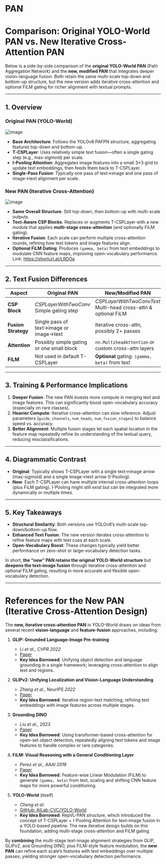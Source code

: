 # PAN
# Comparison: Original YOLO-World PAN vs. New Iterative Cross-Attention PAN

Below is a side-by-side comparison of the **original YOLO-World PAN** (Path Aggregation Network) and the **new, modified PAN** that integrates deeper vision-language fusion. Both retain the same multi-scale top-down and bottom-up structure, but the new version adds iterative cross-attention and optional FiLM gating for richer alignment with textual prompts.

---

## 1. Overview

### Original PAN (YOLO-World)
![image](https://github.com/user-attachments/assets/d22c95ce-5ae7-4c1a-ac22-af8eb8a6c204)

- **Base Architecture**: Follows the YOLOv8 PAFPN structure, aggregating features top-down and bottom-up.  
- **T-CSPLayer**: Uses relatively simple text fusion—often a single gating step (e.g., max-sigmoid) per scale.  
- **I-Pooling Attention**: Aggregates image features into a small 3×3 grid to update text embeddings, then feeds them back to T-CSPLayer.  
- **Single-Pass Fusion**: Typically one pass of text→image and one pass of image→text alignment per scale.

### New PAN (Iterative Cross-Attention)
![image](https://github.com/user-attachments/assets/e262f83f-32b9-4f75-b1c9-8c01d36664d9)

- **Same Overall Structure**: Still top-down, then bottom-up with multi-scale outputs.  
- **Text-Aware CSP Blocks**: Replaces or augments T-CSPLayer with a new module that applies **multi-stage cross-attention** (and optionally FiLM gating).  
- **Iterative Fusion**: Each scale can perform multiple cross-attention rounds, refining how text tokens and image features align.  
- **Optional FiLM Gating**: Produces `(gamma, beta)` from text embeddings to modulate CNN feature maps, improving open-vocabulary performance.
Link: https://shorturl.at/LRDOa
---

## 2. Text Fusion Differences

| Aspect               | Original PAN                                  | New/Modified PAN                                          |
|----------------------|-----------------------------------------------|-----------------------------------------------------------|
| **CSP Block**        | *CSPLayerWithTwoConv* <br> Simple gating step | *CSPLayerWithTwoConvText* <br> Multi-head cross-attn & optional FiLM |
| **Fusion Strategy**  | Single pass of text→image or image→text       | Iterative cross-attn, possibly 2+ passes                  |
| **Attention**        | Possibly simple gating or one small block     | `nn.MultiheadAttention` or custom cross-attn layers       |
| **FiLM**             | Not used in default T-CSPLayer                | **Optional** gating: `(gamma, beta)` from text            |

---

## 3. Training & Performance Implications

1. **Deeper Fusion**: The new PAN invests more compute in merging text and image features. This can significantly boost open-vocabulary accuracy (especially on rare classes).  
2. **Heavier Compute**: Iterative cross-attention can slow inference. Adjust parameters (`guide_channels`, `num_heads`, `num_fusion_stages`) to balance speed vs. accuracy.  
3. **Better Alignment**: Multiple fusion stages let each spatial location in the feature map repeatedly refine its understanding of the textual query, reducing misclassifications.

---

## 4. Diagrammatic Contrast

- **Original**: Typically shows T-CSPLayer with a single text→image arrow (max-sigmoid) and a single image→text arrow (I-Pooling).  
- **New**: Each T-CSPLayer can have multiple internal cross-attention loops (plus FiLM gating). I-Pooling might still exist but can be integrated more dynamically or multiple times.

---

## 5. Key Takeaways

- **Structural Similarity**: Both versions use YOLOv8’s multi-scale top-down/bottom-up flow.  
- **Enhanced Text Fusion**: The new version iterates cross-attention to refine feature maps with text cues at each scale.  
- **Open-Vocabulary Boost**: These changes typically yield better performance on zero-shot or large-vocabulary detection tasks.

In short, **the “new” PAN retains the original YOLO-World structure** but **deepens the text–image fusion** through iterative cross-attention and optional FiLM gating, resulting in more accurate and flexible open-vocabulary detection.

---

# References for the New PAN (Iterative Cross-Attention Design)

The **new, iterative cross-attention PAN** in YOLO-World draws on ideas from several recent **vision-language** and **feature-fusion** approaches, including:

1. **GLIP: Grounded Language-Image Pre-training**  
   - *Li et al., CVPR 2022*  
   - [Paper](https://arxiv.org/abs/2112.03857)  
   - **Key Idea Borrowed**: Unifying object detection and language grounding in a single framework; leveraging cross-attention to align text and regions.

2. **GLIPv2: Unifying Localization and Vision-Language Understanding**  
   - *Zhang et al., NeurIPS 2022*  
   - [Paper](https://arxiv.org/abs/2212.05042)  
   - **Key Idea Borrowed**: Iterative region-text matching; refining text embeddings with image features across multiple stages.

3. **Grounding DINO**  
   - *Liu et al., 2023*  
   - [Paper](https://arxiv.org/abs/2303.05499)  
   - **Key Idea Borrowed**: Using transformer-based cross-attention for open-set object detection, repeatedly aligning text tokens and image features to handle complex or rare categories.

4. **FiLM: Visual Reasoning with a General Conditioning Layer**  
   - *Perez et al., AAAI 2018*  
   - [Paper](https://arxiv.org/abs/1709.07871)  
   - **Key Idea Borrowed**: Feature-wise Linear Modulation (FiLM) to generate `(gamma, beta)` from text, scaling and shifting CNN feature maps for more powerful conditioning.

5. **YOLO-World** (itself)  
   - *Cheng et al.*  
   - [GitHub: AILab-CVC/YOLO-World](https://github.com/AILab-CVC/YOLO-World)  
   - **Key Idea Borrowed**: RepVL-PAN structure, which introduced the concept of T-CSPLayer + I-Pooling Attention for text–image fusion in a YOLO-based pipeline. The new iterative design builds on this foundation, adding multi-stage cross-attention and FiLM gating.

By **combining** the multi-stage text-image alignment strategies from GLIP, GLIPv2, and Grounding DINO, plus FiLM-style feature modulation, the **new PAN** can refine each scale’s features with text embeddings over multiple passes, yielding stronger open-vocabulary detection performance. 






